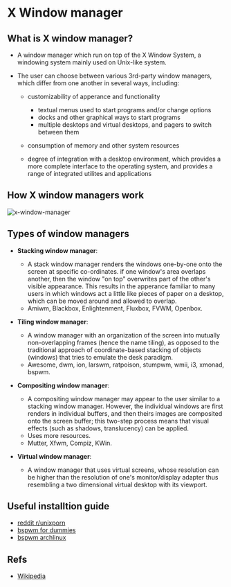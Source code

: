 # X Window manager

## What is X window manager?

- A window manager which run on top of the X Window System, a windowing system mainly used on Unix-like system.
- The user can choose between various 3rd-party window managers, which differ from one another in several ways, including:

  - customizability of apperance and functionality

    - textual menus used to start programs and/or change options
    - docks and other graphical ways to start programs
    - multiple desktops and virtual desktops, and pagers to switch between them

  - consumption of memory and other system resources
  - degree of integration with a desktop environment, which provides a more complete interface to the operating system, and provides a range of integrated utilites and applications

## How X window managers work

![x-window-manager](https://upload.wikimedia.org/wikipedia/commons/thumb/9/95/Schema_of_the_layers_of_the_graphical_user_interface.svg/300px-Schema_of_the_layers_of_the_graphical_user_interface.svg.png)

## Types of window managers

- **Stacking window manager**:

  - A stack window manager renders the windows one-by-one onto the screen at specific co-ordinates. if one window's area overlaps another, then the window "on top" overwrites part of the other's visible appearance. This results in the apperance familiar to many users in which windows act a little like pieces of paper on a desktop, which can be moved around and allowed to overlap.
  - Amiwm, Blackbox, Enlightenment, Fluxbox, FVWM, Openbox.

- **Tiling window manager**:

  - A window manager with an organization of the screen into mutually non-overlapping frames (hence the name tiling), as opposed to the traditional approach of coordinate-based stacking of objects (windows) that tries to emulate the desk paradigm.
  - Awesome, dwm, ion, larswm, ratpoison, stumpwm, wmii, i3, xmonad, bspwm.

- **Compositing window manager**:

  - A compositing window manager may appear to the user similar to a stacking window manager. However, the individual windows are first renders in individual buffers, and then theirs images are composited onto the screen buffer; this two-step process means that visual effects (such as shadows, translucency) can be applied.
  - Uses more resources.
  - Mutter, Xfwm, Compiz, KWin.

- **Virtual window manager**:
  - A window manager that uses virtual screens, whose resolution can be higher than the resolution of one's monitor/display adapter thus resembling a two dimensional virtual desktop with its viewport.

## Useful installtion guide

- [reddit r/unixporn](https://www.reddit.com/r/unixporn/comments/74z2z6/easily_getting_started_with_bspwm_and_polybar/)
- [bspwm for dummies](https://github.com/windelicato/dotfiles/wiki/bspwm-for-dummies)
- [bspwm archlinux](https://wiki.archlinux.org/index.php/bspwm)

## Refs

- [Wikipedia](https://en.wikipedia.org/wiki/X_window_manager)
